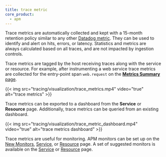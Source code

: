 ```yaml
---
title: trace metric
core_product:
  - apm
---
```

Trace metrics are automatically collected and kept with a 15-month retention policy similar to any other [Datadog metric][1]. They can be used to identify and alert on hits, errors, or latency. Statistics and metrics are always calculated based on all traces, and are not impacted by ingestion controls.

Trace metrics are tagged by the host receiving traces along with the service or resource. For example, after instrumenting a web service trace metrics are collected for the entry-point span `web.request` on the [**Metrics Summary** page][2].

{{< img src="tracing/visualization/trace_metrics.mp4" video="true" alt="trace metrics" >}}

Trace metrics can be exported to a dashboard from the **Service** or **Resource** page. Additionally, trace metrics can be queried from an existing dashboard.

{{< img src="tracing/visualization/trace_metric_dashboard.mp4" video="true" alt="trace metrics dashboard" >}}

Trace metrics are useful for monitoring. APM monitors can be set up on the [New Monitors][3], [Service][4], or [Resource][5] page. A set of suggested monitors is available on the [Service][4] or [Resource][5] page.


[1]: /developers/guide/data-collection-resolution/
[2]: https://app.datadoghq.com/metric/summary
[3]: https://app.datadoghq.com/monitors
[4]: /tracing/services/service_page/
[5]: /tracing/services/resource_page/